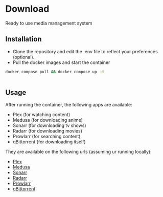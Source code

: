 
# Download

Ready to use media management system




## Installation

- Clone the repository and edit the .env file to reflect your preferences (optional).
- Pull the docker images and start the container

```bash
docker compose pull && docker compose up -d
  
```



## Usage

After running the container, the following apps are available:
- Plex (for watching content)
- Medusa (for downloading anime)
- Sonarr (for downloading tv shows)
- Radarr (for downloading movies)
- Prowlarr (for searching content)
- qBittorrent (for downloading itself)

They are available on the following urls (assuming ur running locally):

- [Plex](http://localhost:32400/)
- [Medusa](http://localhost:8081/)
- [Sonarr](http://localhost:8989/)
- [Radarr](http://localhost:7878/)
- [Prowlarr](http://localhost:9696/)
- [qBittorrent](http://localhost:8080/)
